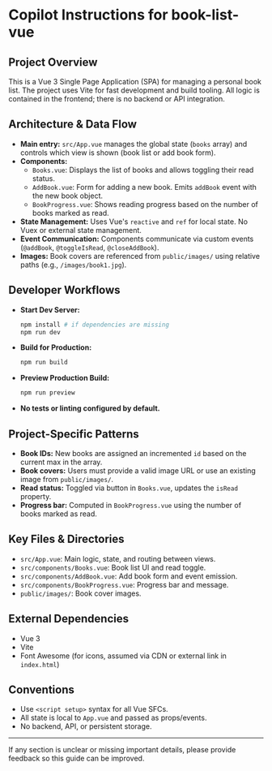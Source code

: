 # Copilot Instructions for book-list-vue

## Project Overview
This is a Vue 3 Single Page Application (SPA) for managing a personal book list. The project uses Vite for fast development and build tooling. All logic is contained in the frontend; there is no backend or API integration.

## Architecture & Data Flow
- **Main entry:** `src/App.vue` manages the global state (`books` array) and controls which view is shown (book list or add book form).
- **Components:**
  - `Books.vue`: Displays the list of books and allows toggling their read status.
  - `AddBook.vue`: Form for adding a new book. Emits `addBook` event with the new book object.
  - `BookProgress.vue`: Shows reading progress based on the number of books marked as read.
- **State Management:** Uses Vue's `reactive` and `ref` for local state. No Vuex or external state management.
- **Event Communication:** Components communicate via custom events (`@addBook`, `@toggleIsRead`, `@closeAddBook`).
- **Images:** Book covers are referenced from `public/images/` using relative paths (e.g., `/images/book1.jpg`).

## Developer Workflows
- **Start Dev Server:**
  ```powershell
  npm install # if dependencies are missing
  npm run dev
  ```
- **Build for Production:**
  ```powershell
  npm run build
  ```
- **Preview Production Build:**
  ```powershell
  npm run preview
  ```
- **No tests or linting configured by default.**

## Project-Specific Patterns
- **Book IDs:** New books are assigned an incremented `id` based on the current max in the array.
- **Book covers:** Users must provide a valid image URL or use an existing image from `public/images/`.
- **Read status:** Toggled via button in `Books.vue`, updates the `isRead` property.
- **Progress bar:** Computed in `BookProgress.vue` using the number of books marked as read.

## Key Files & Directories
- `src/App.vue`: Main logic, state, and routing between views.
- `src/components/Books.vue`: Book list UI and read toggle.
- `src/components/AddBook.vue`: Add book form and event emission.
- `src/components/BookProgress.vue`: Progress bar and message.
- `public/images/`: Book cover images.

## External Dependencies
- Vue 3
- Vite
- Font Awesome (for icons, assumed via CDN or external link in `index.html`)

## Conventions
- Use `<script setup>` syntax for all Vue SFCs.
- All state is local to `App.vue` and passed as props/events.
- No backend, API, or persistent storage.

---

If any section is unclear or missing important details, please provide feedback so this guide can be improved.
